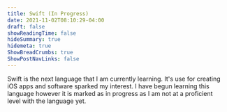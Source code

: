 ```yaml
---
title: Swift (In Progress)
date: 2021-11-02T08:10:29-04:00
draft: false
showReadingTime: false
hideSummary: true
hidemeta: true
ShowBreadCrumbs: true
ShowPostNavLinks: false
---
```


Swift is the next language that I am currently learning. It's use for creating iOS apps and software sparked my interest. I have begun learning this language however it is marked as in progress as I am not at a proficient level with the language yet.
